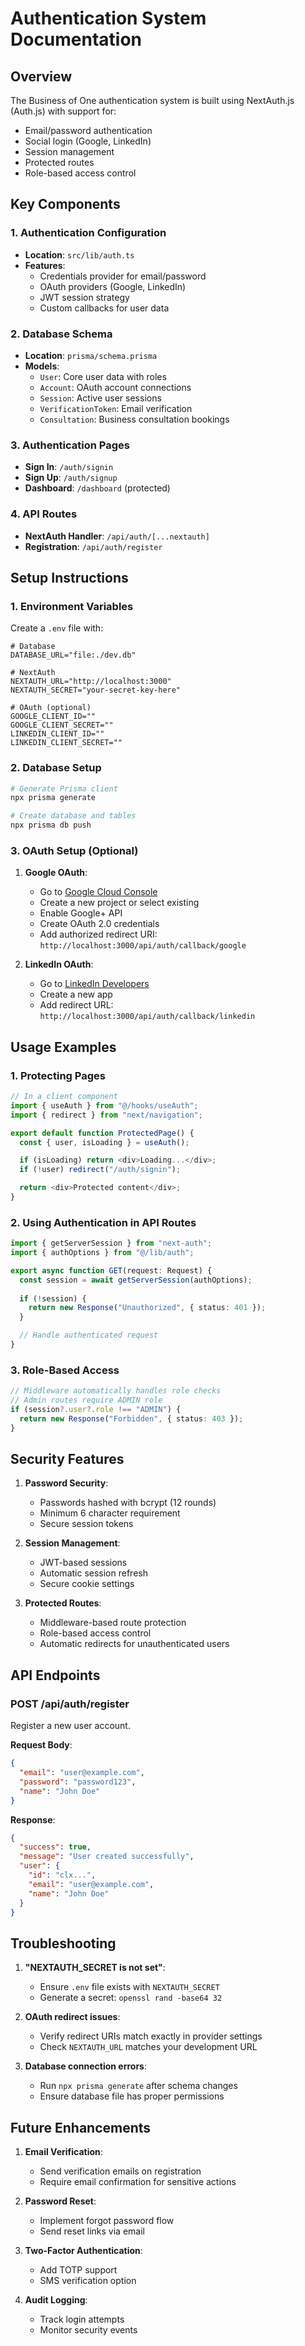 # Authentication System Documentation

## Overview
The Business of One authentication system is built using NextAuth.js (Auth.js) with support for:
- Email/password authentication
- Social login (Google, LinkedIn)
- Session management
- Protected routes
- Role-based access control

## Key Components

### 1. Authentication Configuration
- **Location**: `src/lib/auth.ts`
- **Features**:
  - Credentials provider for email/password
  - OAuth providers (Google, LinkedIn)
  - JWT session strategy
  - Custom callbacks for user data

### 2. Database Schema
- **Location**: `prisma/schema.prisma`
- **Models**:
  - `User`: Core user data with roles
  - `Account`: OAuth account connections
  - `Session`: Active user sessions
  - `VerificationToken`: Email verification
  - `Consultation`: Business consultation bookings

### 3. Authentication Pages
- **Sign In**: `/auth/signin`
- **Sign Up**: `/auth/signup`
- **Dashboard**: `/dashboard` (protected)

### 4. API Routes
- **NextAuth Handler**: `/api/auth/[...nextauth]`
- **Registration**: `/api/auth/register`

## Setup Instructions

### 1. Environment Variables
Create a `.env` file with:
```env
# Database
DATABASE_URL="file:./dev.db"

# NextAuth
NEXTAUTH_URL="http://localhost:3000"
NEXTAUTH_SECRET="your-secret-key-here"

# OAuth (optional)
GOOGLE_CLIENT_ID=""
GOOGLE_CLIENT_SECRET=""
LINKEDIN_CLIENT_ID=""
LINKEDIN_CLIENT_SECRET=""
```

### 2. Database Setup
```bash
# Generate Prisma client
npx prisma generate

# Create database and tables
npx prisma db push
```

### 3. OAuth Setup (Optional)
1. **Google OAuth**:
   - Go to [Google Cloud Console](https://console.cloud.google.com/)
   - Create a new project or select existing
   - Enable Google+ API
   - Create OAuth 2.0 credentials
   - Add authorized redirect URI: `http://localhost:3000/api/auth/callback/google`

2. **LinkedIn OAuth**:
   - Go to [LinkedIn Developers](https://www.linkedin.com/developers/)
   - Create a new app
   - Add redirect URL: `http://localhost:3000/api/auth/callback/linkedin`

## Usage Examples

### 1. Protecting Pages
```typescript
// In a client component
import { useAuth } from "@/hooks/useAuth";
import { redirect } from "next/navigation";

export default function ProtectedPage() {
  const { user, isLoading } = useAuth();

  if (isLoading) return <div>Loading...</div>;
  if (!user) redirect("/auth/signin");

  return <div>Protected content</div>;
}
```

### 2. Using Authentication in API Routes
```typescript
import { getServerSession } from "next-auth";
import { authOptions } from "@/lib/auth";

export async function GET(request: Request) {
  const session = await getServerSession(authOptions);
  
  if (!session) {
    return new Response("Unauthorized", { status: 401 });
  }

  // Handle authenticated request
}
```

### 3. Role-Based Access
```typescript
// Middleware automatically handles role checks
// Admin routes require ADMIN role
if (session?.user?.role !== "ADMIN") {
  return new Response("Forbidden", { status: 403 });
}
```

## Security Features

1. **Password Security**:
   - Passwords hashed with bcrypt (12 rounds)
   - Minimum 6 character requirement
   - Secure session tokens

2. **Session Management**:
   - JWT-based sessions
   - Automatic session refresh
   - Secure cookie settings

3. **Protected Routes**:
   - Middleware-based route protection
   - Role-based access control
   - Automatic redirects for unauthenticated users

## API Endpoints

### POST /api/auth/register
Register a new user account.

**Request Body**:
```json
{
  "email": "user@example.com",
  "password": "password123",
  "name": "John Doe"
}
```

**Response**:
```json
{
  "success": true,
  "message": "User created successfully",
  "user": {
    "id": "clx...",
    "email": "user@example.com",
    "name": "John Doe"
  }
}
```

## Troubleshooting

1. **"NEXTAUTH_SECRET is not set"**:
   - Ensure `.env` file exists with `NEXTAUTH_SECRET`
   - Generate a secret: `openssl rand -base64 32`

2. **OAuth redirect issues**:
   - Verify redirect URIs match exactly in provider settings
   - Check `NEXTAUTH_URL` matches your development URL

3. **Database connection errors**:
   - Run `npx prisma generate` after schema changes
   - Ensure database file has proper permissions

## Future Enhancements

1. **Email Verification**:
   - Send verification emails on registration
   - Require email confirmation for sensitive actions

2. **Password Reset**:
   - Implement forgot password flow
   - Send reset links via email

3. **Two-Factor Authentication**:
   - Add TOTP support
   - SMS verification option

4. **Audit Logging**:
   - Track login attempts
   - Monitor security events